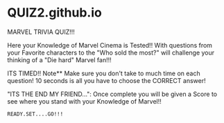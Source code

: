 # QUIZ2.github.io
MARVEL TRIVIA QUIZ!!!


Here your Knowledge of Marvel Cinema is Tested!! With questions from your Favorite characters to the "Who sold the most?" will challenge your thinking of a "Die hard" Marvel fan!!!

ITS TIMED!!
Note** Make sure you don't take to much time on each question! 10 seconds is all you have to choose the CORRECT answer!

"ITS THE END MY FRIEND...":
    Once complete you will be given a Score to see where you stand with your Knowledge of Marvel!!
    
    READY.SET....GO!!!

